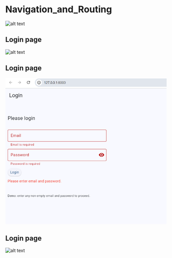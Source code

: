 # Navigation_and_Routing

![alt text](<Screenshot 2025-10-29 184517.png>)

## Login page

![alt text](<Screenshot 2025-10-29 184921.png>)

## Login page

![alt text](<Screenshot 2025-10-29 184730.png>)

## Login page

![alt text](<Screenshot 2025-10-29 184959.png>)
